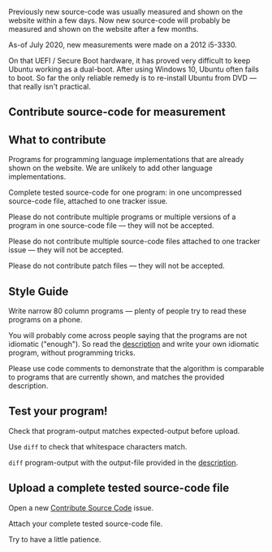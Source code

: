 Previously new source-code was usually measured and shown on the website within a few days. Now new source-code will probably be measured and shown on the website after a few months.

As-of July 2020, new measurements were made on a 2012 i5-3330.

On that UEFI / Secure Boot hardware, it has proved very difficult to keep Ubuntu working as a dual-boot. After using Windows 10, Ubuntu often fails to boot. So far the only reliable remedy is to re-install Ubuntu from DVD — that really isn't practical.


Contribute source-code for measurement
--------------------------------------

What to contribute
------------------

Programs for programming language implementations that are already shown on the website. We are unlikely to add other language implementations.

Complete tested source-code for one program: in one uncompressed source-code file, attached to one tracker issue.

Please do not contribute multiple programs or multiple versions of a program in one source-code file — they will not be accepted.

Please do not contribute multiple source-code files attached to one tracker issue — they will not be accepted.

Please do not contribute patch files — they will not be accepted.


Style Guide
-----------

Write narrow 80 column programs — plenty of people try to read these programs on a phone. 

You will probably come across people saying that the programs are not idiomatic ("enough"). So read the [description](https://benchmarksgame-team.pages.debian.net/benchmarksgame/description/summary.html) and write your own idiomatic program, without programming tricks. 

Please use code comments to demonstrate that the algorithm is comparable to programs that are currently shown, and matches the provided description.


Test your program!
------------------
Check that program-output matches expected-output before upload.

Use `diff` to check that whitespace characters match.

`diff` program-output with the output-file provided in the [description](https://benchmarksgame-team.pages.debian.net/benchmarksgame/description/summary.html).


Upload a complete tested source-code file
-----------------------------------------

Open a new [Contribute Source Code](https://salsa.debian.org/benchmarksgame-team/benchmarksgame/issues/new?issuable_template=Contribute%20Source%20Code) issue.

Attach your complete tested source-code file.

Try to have a little patience.


